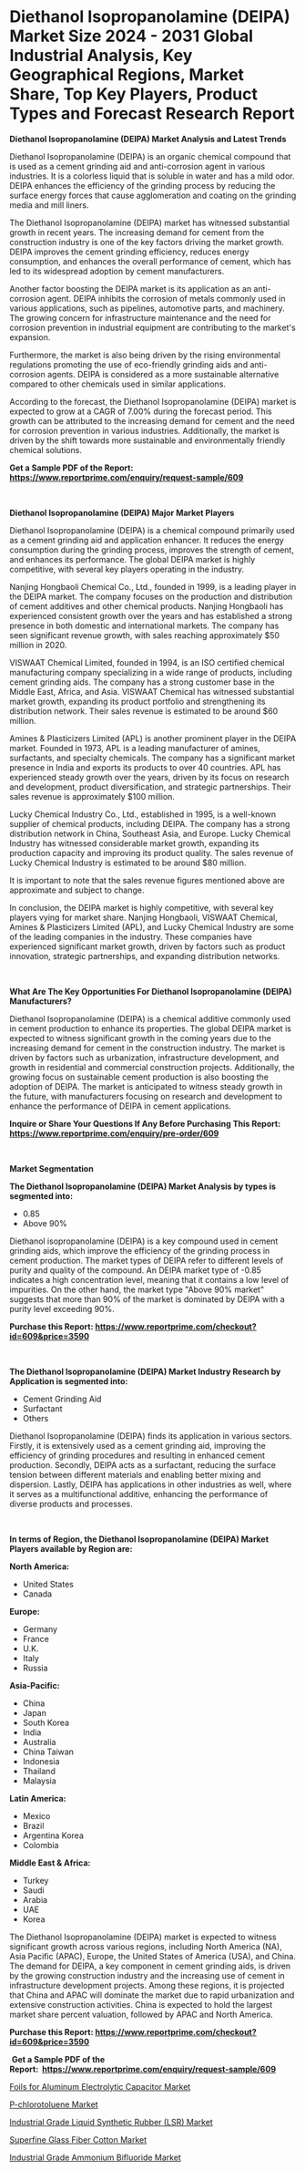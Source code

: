<p><h1>Diethanol Isopropanolamine (DEIPA) Market Size 2024 - 2031 Global Industrial Analysis, Key Geographical Regions, Market Share, Top Key Players, Product Types and Forecast Research Report</h1></p><p><strong>Diethanol Isopropanolamine (DEIPA) Market Analysis and Latest Trends</strong></p>
<p><p>Diethanol Isopropanolamine (DEIPA) is an organic chemical compound that is used as a cement grinding aid and anti-corrosion agent in various industries. It is a colorless liquid that is soluble in water and has a mild odor. DEIPA enhances the efficiency of the grinding process by reducing the surface energy forces that cause agglomeration and coating on the grinding media and mill liners.</p><p>The Diethanol Isopropanolamine (DEIPA) market has witnessed substantial growth in recent years. The increasing demand for cement from the construction industry is one of the key factors driving the market growth. DEIPA improves the cement grinding efficiency, reduces energy consumption, and enhances the overall performance of cement, which has led to its widespread adoption by cement manufacturers.</p><p>Another factor boosting the DEIPA market is its application as an anti-corrosion agent. DEIPA inhibits the corrosion of metals commonly used in various applications, such as pipelines, automotive parts, and machinery. The growing concern for infrastructure maintenance and the need for corrosion prevention in industrial equipment are contributing to the market's expansion.</p><p>Furthermore, the market is also being driven by the rising environmental regulations promoting the use of eco-friendly grinding aids and anti-corrosion agents. DEIPA is considered as a more sustainable alternative compared to other chemicals used in similar applications.</p><p>According to the forecast, the Diethanol Isopropanolamine (DEIPA) market is expected to grow at a CAGR of 7.00% during the forecast period. This growth can be attributed to the increasing demand for cement and the need for corrosion prevention in various industries. Additionally, the market is driven by the shift towards more sustainable and environmentally friendly chemical solutions.</p></p>
<p><strong>Get a Sample PDF of the Report:&nbsp; <a href="https://www.reportprime.com/enquiry/request-sample/609">https://www.reportprime.com/enquiry/request-sample/609</a></strong></p>
<p>&nbsp;</p>
<p><strong>Diethanol Isopropanolamine (DEIPA) Major Market Players</strong></p>
<p><p>Diethanol Isopropanolamine (DEIPA) is a chemical compound primarily used as a cement grinding aid and application enhancer. It reduces the energy consumption during the grinding process, improves the strength of cement, and enhances its performance. The global DEIPA market is highly competitive, with several key players operating in the industry.</p><p>Nanjing Hongbaoli Chemical Co., Ltd., founded in 1999, is a leading player in the DEIPA market. The company focuses on the production and distribution of cement additives and other chemical products. Nanjing Hongbaoli has experienced consistent growth over the years and has established a strong presence in both domestic and international markets. The company has seen significant revenue growth, with sales reaching approximately $50 million in 2020.</p><p>VISWAAT Chemical Limited, founded in 1994, is an ISO certified chemical manufacturing company specializing in a wide range of products, including cement grinding aids. The company has a strong customer base in the Middle East, Africa, and Asia. VISWAAT Chemical has witnessed substantial market growth, expanding its product portfolio and strengthening its distribution network. Their sales revenue is estimated to be around $60 million.</p><p>Amines & Plasticizers Limited (APL) is another prominent player in the DEIPA market. Founded in 1973, APL is a leading manufacturer of amines, surfactants, and specialty chemicals. The company has a significant market presence in India and exports its products to over 40 countries. APL has experienced steady growth over the years, driven by its focus on research and development, product diversification, and strategic partnerships. Their sales revenue is approximately $100 million.</p><p>Lucky Chemical Industry Co., Ltd., established in 1995, is a well-known supplier of chemical products, including DEIPA. The company has a strong distribution network in China, Southeast Asia, and Europe. Lucky Chemical Industry has witnessed considerable market growth, expanding its production capacity and improving its product quality. The sales revenue of Lucky Chemical Industry is estimated to be around $80 million.</p><p>It is important to note that the sales revenue figures mentioned above are approximate and subject to change.</p><p>In conclusion, the DEIPA market is highly competitive, with several key players vying for market share. Nanjing Hongbaoli, VISWAAT Chemical, Amines & Plasticizers Limited (APL), and Lucky Chemical Industry are some of the leading companies in the industry. These companies have experienced significant market growth, driven by factors such as product innovation, strategic partnerships, and expanding distribution networks.</p></p>
<p>&nbsp;</p>
<p><strong>What Are The Key Opportunities For Diethanol Isopropanolamine (DEIPA) Manufacturers?</strong></p>
<p><p>Diethanol Isopropanolamine (DEIPA) is a chemical additive commonly used in cement production to enhance its properties. The global DEIPA market is expected to witness significant growth in the coming years due to the increasing demand for cement in the construction industry. The market is driven by factors such as urbanization, infrastructure development, and growth in residential and commercial construction projects. Additionally, the growing focus on sustainable cement production is also boosting the adoption of DEIPA. The market is anticipated to witness steady growth in the future, with manufacturers focusing on research and development to enhance the performance of DEIPA in cement applications.</p></p>
<p><strong>Inquire or Share Your Questions If Any Before Purchasing This Report: <a href="https://www.reportprime.com/enquiry/pre-order/609">https://www.reportprime.com/enquiry/pre-order/609</a></strong></p>
<p>&nbsp;</p>
<p><strong>Market Segmentation</strong></p>
<p><strong>The Diethanol Isopropanolamine (DEIPA) Market Analysis by types is segmented into:</strong></p>
<p><ul><li>0.85</li><li>Above 90%</li></ul></p>
<p><p>Diethanol isopropanolamine (DEIPA) is a key compound used in cement grinding aids, which improve the efficiency of the grinding process in cement production. The market types of DEIPA refer to different levels of purity and quality of the compound. An DEIPA market type of -0.85 indicates a high concentration level, meaning that it contains a low level of impurities. On the other hand, the market type "Above 90% market" suggests that more than 90% of the market is dominated by DEIPA with a purity level exceeding 90%.</p></p>
<p><strong>Purchase this Report:&nbsp;<a href="https://www.reportprime.com/checkout?id=609&price=3590">https://www.reportprime.com/checkout?id=609&price=3590</a></strong></p>
<p>&nbsp;</p>
<p><strong>The Diethanol Isopropanolamine (DEIPA) Market Industry Research by Application is segmented into:</strong></p>
<p><ul><li>Cement Grinding Aid</li><li>Surfactant</li><li>Others</li></ul></p>
<p><p>Diethanol Isopropanolamine (DEIPA) finds its application in various sectors. Firstly, it is extensively used as a cement grinding aid, improving the efficiency of grinding procedures and resulting in enhanced cement production. Secondly, DEIPA acts as a surfactant, reducing the surface tension between different materials and enabling better mixing and dispersion. Lastly, DEIPA has applications in other industries as well, where it serves as a multifunctional additive, enhancing the performance of diverse products and processes.</p></p>
<p>&nbsp;</p>
<p><strong>In terms of Region, the Diethanol Isopropanolamine (DEIPA) Market Players available by Region are:</strong></p>
<p>
    <p> <strong> North America: </strong>
        <ul>
            <li>United States</li>
            <li>Canada</li>
        </ul>
        </p> 
    <p> <strong> Europe: </strong>
        <ul>
            <li>Germany</li>
            <li>France</li>
            <li>U.K.</li>
            <li>Italy</li>
            <li>Russia</li>
        </ul>
        </p> 
    <p> <strong> Asia-Pacific: </strong>
        <ul>
            <li>China</li>
            <li>Japan</li>
            <li>South Korea</li>
            <li>India</li>
            <li>Australia</li>
            <li>China Taiwan</li>
            <li>Indonesia</li>
            <li>Thailand</li>
            <li>Malaysia</li>
        </ul>
        </p> 
    <p> <strong> Latin America: </strong>
        <ul>
            <li>Mexico</li>
            <li>Brazil</li>
            <li>Argentina Korea</li>
            <li>Colombia</li>
        </ul>
        </p> 
    <p> <strong> Middle East & Africa: </strong>
        <ul>
            <li>Turkey</li>
            <li>Saudi</li>
            <li>Arabia</li>
            <li>UAE</li>
            <li>Korea</li>
        </ul>
    </p>
    </p>
<p><p>The Diethanol Isopropanolamine (DEIPA) market is expected to witness significant growth across various regions, including North America (NA), Asia Pacific (APAC), Europe, the United States of America (USA), and China. The demand for DEIPA, a key component in cement grinding aids, is driven by the growing construction industry and the increasing use of cement in infrastructure development projects. Among these regions, it is projected that China and APAC will dominate the market due to rapid urbanization and extensive construction activities. China is expected to hold the largest market share percent valuation, followed by APAC and North America.</p></p>
<p><strong>Purchase this Report: <a href="https://www.reportprime.com/checkout?id=609&price=3590">https://www.reportprime.com/checkout?id=609&price=3590</a></strong></p>
<p>&nbsp;<strong>Get a Sample PDF of the Report:&nbsp;&nbsp;<a href="https://www.reportprime.com/enquiry/request-sample/609">https://www.reportprime.com/enquiry/request-sample/609</a></strong></p>
<p><strong></strong></p>
<p><p><a href="https://github.com/abbypearson7765/Market-Research-Report-List-2/blob/main/foils-for-aluminum-electrolytic-capacitor-market.md">Foils for Aluminum Electrolytic Capacitor Market</a></p><p><a href="https://github.com/jonneygiverf/Market-Research-Report-List-2/blob/main/p-chlorotoluene-market.md">P-chlorotoluene Market</a></p><p><a href="https://github.com/prosalinda88/Market-Research-Report-List-2/blob/main/industrial-grade-liquid-synthetic-rubber-lsr-market.md">Industrial Grade Liquid Synthetic Rubber (LSR) Market</a></p><p><a href="https://github.com/amae102299/Market-Research-Report-List-2/blob/main/superfine-glass-fiber-cotton-market.md">Superfine Glass Fiber Cotton Market</a></p><p><a href="https://github.com/dziulagalemab/Market-Research-Report-List-2/blob/main/industrial-grade-ammonium-bifluoride-market.md">Industrial Grade Ammonium Bifluoride Market</a></p></p>